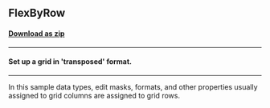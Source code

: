 ## FlexByRow
#### [Download as zip](https://minhaskamal.github.io/DownGit/#/home?url=https://github.com/GrapeCity/ComponentOne-WinForms-Samples/tree/master/NetFramework\FlexGrid\CS\FlexByRow)
____
#### Set up a grid in 'transposed' format.
____
In this sample data types, edit masks, formats, and other properties usually assigned to grid columns are assigned to grid rows. 